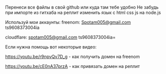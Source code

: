 Перенеси все файлы в свой github или куда там тебе удобно
Не забудь при импорте из гитхаба на реплит изменить язык с html css js на  node.js

Используй мои аккаунты:
freenom: Spotam005@gmail.com  ts9608373004ia

cloudflare: spotam005@gmail.com  ts9608373004ia=


Если нужна помощь вот некоторые видео:

https://youtu.be/r9npvQv7D_g - как получить домен на freenom

https://youtu.be/cE0nA37przA - как привязать домен на реплит
